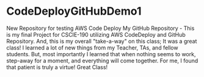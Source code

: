 CodeDeployGitHubDemo1
====================

New Repository for testing AWS Code Deploy
My GitHub Repository - This is my final Project for CSCIE-190 utilizing AWS CodeDeploy and GitHub Repository. And, this is my overall "take-a-way" on this class; It was a great class! I learned a lot of new things from my Teacher, TAs, and fellow students. But, most importantly I learned that when nothing seems to work, step-away for a moment, and everything will come together. For me, I found that patient is truly a virtue! Great Class!

